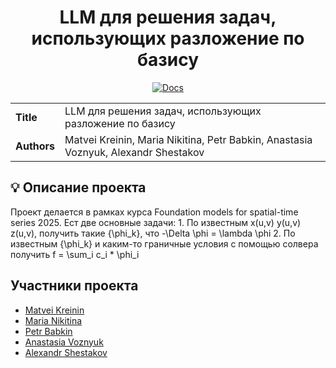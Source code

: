 <div align="center">  
    <h1> LLM для решения задач, использующих разложение по базису </h1>
</div>


<p align="center">
    <a href="">
        <img alt="Docs" src="https://github.com/intsystems/Kalman-filter-and-his-friends/actions/workflows/docs.yml/badge.svg" />
    </a>
</p>


<table>
    <tr>
        <td align="left"> <b> Title </b> </td>
        <td> LLM для решения задач, использующих разложение по базису </td>
    </tr>
    <tr>
        <td align="left"> <b> Authors </b> </td>
        <td> Matvei Kreinin, Maria Nikitina, Petr Babkin, Anastasia Voznyuk, Alexandr Shestakov </td>
    </tr>
</table>

## 💡 Описание проекта

Проект делается в рамках курса Foundation models for spatial-time series 2025. Ест две основные задачи:
    1. По известным x(u,v) y(u,v) z(u,v), получить такие {\phi_k}, что -\Delta \phi = \lambda \phi
    2. По известным {\phi_k} и каким-то граничные условия с помощью солвера получить f = \sum_i c_i * \phi_i


## Участники проекта
- [Matvei Kreinin](https://github.com/kreininmv)
- [Maria Nikitina](https://github.com/NikitinaMaria)
- [Petr Babkin](https://github.com/petr-parker)
- [Anastasia Voznyuk](https://github.com/natriistorm)
- [Alexandr Shestakov](https://github.com/alshestt)
